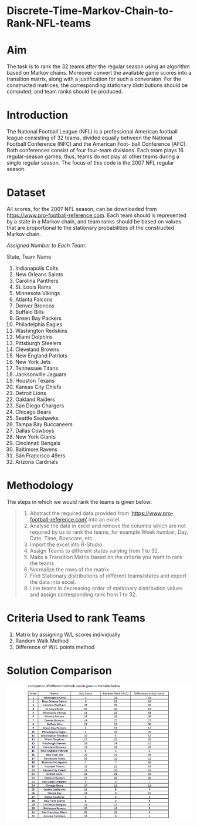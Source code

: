 # Discrete-Time-Markov-Chain-to-Rank-NFL-teams

# Aim
The task is to rank the 32 teams after the
regular season using an algorithm based on Markov chains.
Moreover convert the available game scores into a transition matrix, along with a justification
for such a conversion.
For the constructed matrices, the corresponding stationary distributions should
be computed, and team ranks should be produced.

# Introduction
The National Football League (NFL) is a professional American football league consisting of 32
teams, divided equally between the National Football Conference (NFC) and the American Foot-
ball Conference (AFC). Both conferences consist of four four-team divisions. Each team plays
16 regular-season games; thus, teams do not play all other teams during a single regular season.
The focus of this code is the 2007 NFL regular season. 

# Dataset
All scores, for the 2007 NFL season, can be
downloaded from https://www.pro-football-reference.com.
Each team should is represented by a state in a Markov chain, and team ranks should be based on
values that are proportional to the stationary probabilities of the constructed Markov chain.

*Assigned Number to Each Team:*

State, Team Name
1. Indianapolis Colts
2. New Orleans Saints
3. Carolina Panthers
4. St. Louis Rams
5. Minnesota Vikings
6. Atlanta Falcons
7.	Denver Broncos
8.	Buffalo Bills
9.	Green Bay Packers
10.	Philadelphia Eagles
11.	Washington Redskins
12.	Miami Dolphins
13.	Pittsburgh Steelers
14.	Cleveland Browns
15.	New England Patriots
16.	New York Jets
17.	Tennessee Titans
18.	Jacksonville Jaguars
19.	Houston Texans
20.	Kansas City Chiefs
21.	Detroit Lions
22.	Oakland Raiders
23.	San Diego Chargers
24.	Chicago Bears
25.	Seattle Seahawks
26.	Tampa Bay Buccaneers
27.	Dallas Cowboys
28.	New York Giants
29.	Cincinnati Bengals
30.	Baltimore Ravens
31.	San Francisco 49ers
32.	Arizona Cardinals

# Methodology
The steps in which we would rank the teams is given below:
>1. Abstract the required data provided from ‘https://www.pro-football-reference.com’ into an excel.
>2. Analyse the data in excel and remove the columns which are not required by us to rank the teams, for example Week number, Day, Date, Time, Boxscore, etc.
>3. Import the excel into R-Studio
>4. Assign Teams to different states varying from 1 to 32.
>5. Make a Transition Matrix based on the criteria you want to rank the teams
>6. Normalize the rows of the matrix
>7. Find Stationary distributions of different teams/states and export the data into excel.
>8. Line teams in decreasing order of stationary distribution values and assign corresponding rank from 1 to 32.

# Criteria Used to rank Teams
1. Matrix by assigning W/L scores individually
2. Random Walk Method
3. Difference of W/L points method

# Solution Comparison
![alt text](https://github.com/kevinvkasundra/Discrete-Time-Markov-Chain-to-Rank-NFL-teams/blob/master/Solution%20Comparison.png "Comparison")
